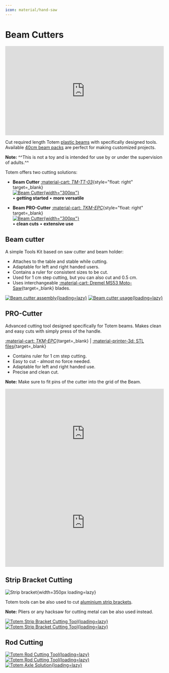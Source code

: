 ```yaml
---
icon: material/hand-saw
---
```


# Beam Cutters

<iframe style="width: 100%;aspect-ratio: 16/9;" loading="lazy" src="https://www.youtube.com/embed/x1VGHKiUeTk" title="" frameborder="0" allow="accelerometer; autoplay; clipboard-write; encrypted-media; gyroscope; picture-in-picture; web-share" referrerpolicy="strict-origin-when-cross-origin" allowfullscreen></iframe>

Cut required length Totem [plastic beams](beams.md) with specifically designed tools.  
Available [40cm beam packs](beams.md) are perfect for making customized projects.  

**Note:** ^^This is not a toy and is intended for use by or under the supervision of adults.^^

Totem offers two cutting solutions:  

<div class="grid cards" markdown>

-   **Beam Cutter** [:material-cart: _TM-TT-03_](https://totemmaker.net/product/totem-beam-cutter-plus-tower-cutter/){style="float: right" target=_blank}  
    [![Beam Cutter](../assets/images/products/tools/beam-cutter.jpg){width="300px"}](#beam-cutter)  
    • **getting started** • **more versatile** 

-   **Beam PRO-Cutter** [:material-cart: _TKM-EPC_](https://totemmaker.net/product/totem-beam-pro-cutter/){style="float: right" target=_blank}  
    [![Beam Cutter](../assets/images/products/tools/beam-pro-cutter.jpg){width="300px"}](#pro-cutter)  
    • **clean cuts** • **extensive use**

</div>

## Beam cutter

A simple Tools Kit based on saw cutter and beam holder:

- Attaches to the table and stable while cutting.
- Adaptable for left and right handed users.
- Contains a ruler for consistent sizes to be cut.
- Used for 1 cm step cutting, but you can also cut and 0.5 cm.
- Uses interchangeable [:material-cart: Dremel MS53 Moto-Saw](https://totemmaker.net/product/beam-cutter-saw-blade-dremel-5-pack/){target=_blank} blades.

[![Beam cutter assembly](../assets/images/products/tools/beam-cutter-assembly.png){loading=lazy}](../assets/images/products/tools/beam-cutter-assembly.png)
[![Beam cutter usage](../assets/images/products/tools/beam-cutter-usage.jpg){loading=lazy}](../assets/images/products/tools/beam-cutter-usage.jpg)

## PRO-Cutter

Advanced cutting tool designed specifically for Totem beams. Makes clean and easy cuts with simply press of the handle.

[:material-cart: _TKM-EPC_](https://totemmaker.net/product/totem-beam-pro-cutter/){target=_blank} |
[:material-printer-3d: STL files](https://github.com/totemmaker/TotemSTL/tree/master/Beam%20pro%20cutter){target=_blank}

- Contains ruler for 1 cm step cutting.
- Easy to cut - almost no force needed.
- Adaptable for left and right handed use.
- Precise and clean cut.

**Note:** Make sure to fit pins of the cutter into the grid of the Beam.

<iframe style="width: 100%;aspect-ratio: 16/9;" loading="lazy" src="https://www.youtube.com/embed/72namnhBf3g" title="" frameborder="0" allow="accelerometer; autoplay; clipboard-write; encrypted-media; gyroscope; picture-in-picture; web-share" referrerpolicy="strict-origin-when-cross-origin" allowfullscreen></iframe>

<iframe style="width: 100%;aspect-ratio: 16/9;" loading="lazy" src="https://www.youtube.com/embed/sG71OTzymkc" title="" frameborder="0" allow="accelerometer; autoplay; clipboard-write; encrypted-media; gyroscope; picture-in-picture; web-share" referrerpolicy="strict-origin-when-cross-origin" allowfullscreen></iframe>

## Strip Bracket Cutting

![Strip bracket](../assets/images/products/brackets/strip-bracket.jpg){width=350px loading=lazy}

Totem tools can be also used to cut [aluminium strip brackets](brackets.md#strip-bracket).

**Note:** Pliers or any hacksaw for cutting metal can be also used instead.

[![Totem Strip Bracket Cutting Tool](../assets/images/products/tools/strip-bracket-cutting-tool.png){loading=lazy}](../assets/images/products/tools/strip-bracket-cutting-tool.png)
[![Totem Strip Bracket Cutting Tool](../assets/images/products/tools/strip-bracket-cutting-tool-cutting.png){loading=lazy}](../assets/images/products/tools/strip-bracket-cutting-tool-cutting.png)

## Rod Cutting

[![Totem Rod Cutting Tool](../assets/images/products/tools/rod-cutting-tool.png){loading=lazy}](../assets/images/products/tools/rod-cutting-tool.png)  
[![Totem Rod Cutting Tool](../assets/images/products/tools/rod-cutting-tool-cutting.png){loading=lazy}](../assets/images/products/tools/rod-cutting-tool-cutting.png)  
[![Totem Axle Solution](../assets/images/products/motors/totem-robotics-solutions-axles.png){loading=lazy}](../assets/images/products/motors/totem-robotics-solutions-axles.png)
